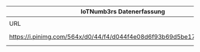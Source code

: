 |IoTNumb3rs Datenerfassung|||||||||||
| ---- | ---- | ---- | ---- | ---- | ---- | ---- | ---- | ---- | ---- | ---- |
||||||||||||
|URL|home_url|filename|device_class|device_count|market_class|market_volume|prognosis_year|publication_year|authorship_class|Dropbox folder|
|https://i.pinimg.com/564x/d0/44/f4/d044f4e08d6f93b69d5be174f4ab031f.jpg|https://www.iotworldonline.es/iot-world-online/blog/|file10_d044f4e08d6f93b69d5be174f4ab031f.jpg||||||||JinlinHolic/20190109-2100|
